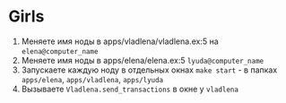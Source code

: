 # Girls

1. Меняете имя ноды в apps/vladlena/vladlena.ex:5 на `elena@computer_name`
2. Меняете имя ноды в apps/elena/elena.ex:5 `lyuda@computer_name`
4. Запускаете каждую ноду в отдельных окнах `make start` - в папках `apps/elena`, `apps/vladlena`, `apps/lyuda`
5. Вызываете `Vladlena.send_transactions` в окне у `vladlena`

